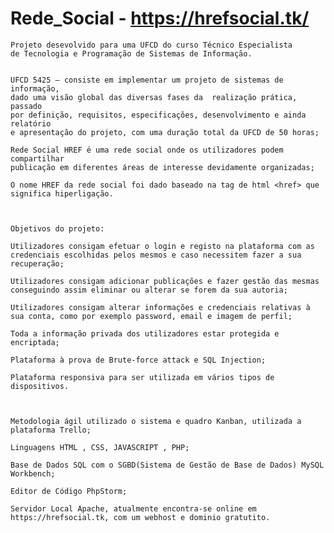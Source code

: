 # Rede_Social - https://hrefsocial.tk/

    Projeto desevolvido para uma UFCD do curso Técnico Especialista 
    de Tecnologia e Programação de Sistemas de Informação.
    
    
    UFCD 5425 – consiste em implementar um projeto de sistemas de informação, 
    dado uma visão global das diversas fases da  realização prática, passado 
    por definição, requisitos, especificações, desenvolvimento e ainda relatório 
    e apresentação do projeto, com uma duração total da UFCD de 50 horas;    
    
    Rede Social HREF é uma rede social onde os utilizadores podem compartilhar 
    publicação em diferentes áreas de interesse devidamente organizadas;
    
    O nome HREF da rede social foi dado baseado na tag de html <href> que significa hiperligação.
    


    Objetivos do projeto:

    Utilizadores consigam efetuar o login e registo na plataforma com as credenciais escolhidas pelos mesmos e caso necessitem fazer a sua recuperação;
    
    Utilizadores consigam adicionar publicações e fazer gestão das mesmas conseguindo assim eliminar ou alterar se forem da sua autoria;
    
    Utilizadores consigam alterar informações e credenciais relativas à sua conta, como por exemplo password, email e imagem de perfil;
    
    Toda a informação privada dos utilizadores estar protegida e encriptada;
    
    Plataforma à prova de Brute-force attack e SQL Injection;
    
    Plataforma responsiva para ser utilizada em vários tipos de dispositivos.



    Metodologia ágil utilizado o sistema e quadro Kanban, utilizada a plataforma Trello;
    
    Linguagens HTML , CSS, JAVASCRIPT , PHP;
    
    Base de Dados SQL com o SGBD(Sistema de Gestão de Base de Dados) MySQL Workbench;
    
    Editor de Código PhpStorm;
    
    Servidor Local Apache, atualmente encontra-se online em https://hrefsocial.tk, com um webhost e dominio gratutito.
